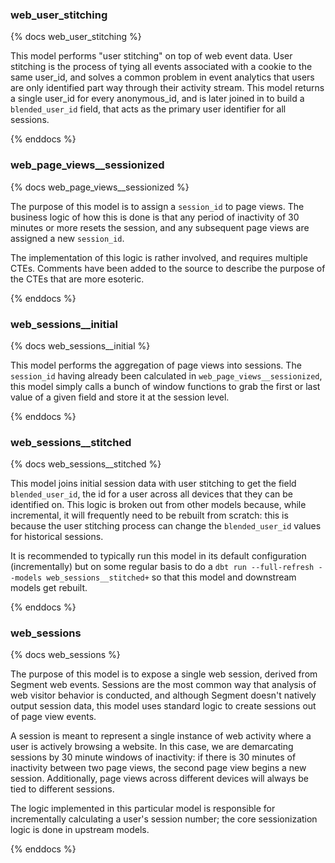 ### web_user_stitching

{% docs web_user_stitching %}

This model performs "user stitching" on top of web event data. User stitching is the process of tying all events associated with a cookie to the same user_id, and solves a common problem in event analytics that users are only identified part way through their activity stream. This model returns a single user_id for every anonymous_id, and is later joined in to build a `blended_user_id` field, that acts as the primary user identifier for all sessions.

{% enddocs %}


### web_page_views__sessionized

{% docs web_page_views__sessionized %}

The purpose of this model is to assign a `session_id` to page views. The business logic of how this is done is that any period of inactivity of 30 minutes or more resets the session, and any subsequent page views are assigned a new `session_id`.

The implementation of this logic is rather involved, and requires multiple CTEs. Comments have been added to the source to describe the purpose of the CTEs that are more esoteric.

{% enddocs %}


### web_sessions__initial

{% docs web_sessions__initial %}

This model performs the aggregation of page views into sessions. The `session_id` having already been calculated in `web_page_views__sessionized`, this model simply calls a bunch of window functions to grab the first or last value of a given field and store it at the session level.

{% enddocs %}


### web_sessions__stitched

{% docs web_sessions__stitched %}

This model joins initial session data with user stitching to get the field `blended_user_id`, the id for a user across all devices that they can be identified on. This logic is broken out from other models because, while incremental, it will frequently need to be rebuilt from scratch: this is because the user stitching process can change the `blended_user_id` values for historical sessions.

It is recommended to typically run this model in its default configuration (incrementally) but on some regular basis to do a `dbt run --full-refresh --models web_sessions__stitched+` so that this model and downstream models get rebuilt.

{% enddocs %}


### web_sessions

{% docs web_sessions %}

The purpose of this model is to expose a single web session, derived from Segment web events. Sessions are the most common way that analysis of web visitor behavior is conducted, and although Segment doesn't natively output session data, this model uses standard logic to create sessions out of page view events.

A session is meant to represent a single instance of web activity where a user is actively browsing a website. In this case, we are demarcating sessions by 30 minute windows of inactivity: if there is 30 minutes of inactivity between two page views, the second page view begins a new session. Additionally, page views across different devices will always be tied to different sessions.

The logic implemented in this particular model is responsible for incrementally calculating a user's session number; the core sessionization logic is done in upstream models.

{% enddocs %}
